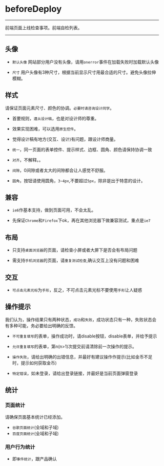 # beforeDeploy

---

前端页面上线检查事项。前端自检列表。

---

## 头像

+ `默认头像` 网站部分用户没有头像，请用`onerror`事件在加载失败时加载默认头像

+ `尺寸` 用户头像有3种尺寸，根据当前显示尺寸用最合适的尺寸。避免头像拉伸模糊。

## 样式
请保证页面元素尺寸、颜色的协调。`必要时请咨询设计同学`。

+ 首要规则，`遵从设计稿`，也是对设计师的尊重。

+ 效果实现困难，可以选用`原生控件`。

+ 觉得设计稿有地方(交互、设计)有问题，跟设计师商量。

+ `统一`，同一页面的表单控件、提示样式、边框、圆角、颜色请保持协调一致

+ `对齐`，不解释。。

+ `间隙`，0间隙或者太大的间隙都会让人感觉不舒服。

+ `圆角`，按钮请使用圆角，`3~4px`,不要超过`5px`，除非是出于特意的设计。


## 兼容

+ `ie6`作基本支持，做到页面可用，不会太乱。

+  先保证`Chrome`和`Firefox`下ok，再在其他浏览器下做兼容测试，重点是`ie7`

## 布局

+ 只支持`桌面浏览器`的页面，请检查小屏或者大屏下是否会有布局问题

+ 需支持`手机浏览器`的页面，请`重复测试检查`,确认交互上没有问题和困难


## 交互 

+ `可点击元素光标`为`手形`，反之，不可点击元素光标不要使用`手形`让人疑惑

## 操作提示

我们认为，操作结果只有两种状态，`成功`和`失败`，成功状态只有一种，失败状态会有多种可能，务必要给出明确的反馈。

+ `不可重复填写`的表单，操作成功时，请disable按钮，disable表单，并给予提示

+ `允许重复填写`的表单，第n(n>1)次提交前请清除前一次操作的提示。

+ `操作失败`，请给出明确的出错信息，并最好有建议操作作提示(比如金币不足时，提示如何获取金币)

+ `特定错误`，如未登录，请给出登录链接，并最好是当前页面弹窗登录

## 统计

### 页面统计

请确保页面基本统计已经添加。

+ `谷歌页面统计`(全域和子域)
+ `百度页面统计`(全域和子域)

### 用户行为统计

+ 即`事件统计`，跟产品确认
